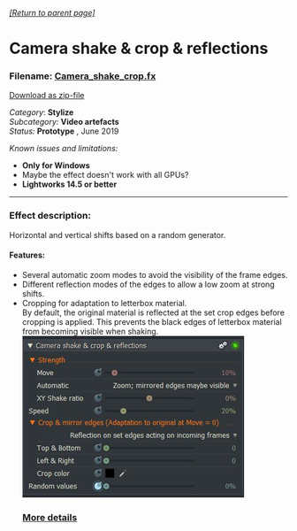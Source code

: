 *[[Return to parent page]](../README.md)*  

# Camera shake & crop & reflections

### Filename: <a href="Camera_shake_crop.fx" download>Camera_shake_crop.fx</a> 
[Download as zip-file](Camera_shake_crop.zip)

*Category*: **Stylize**  
*Subcategory:* **Video artefacts**  
*Status:* **Prototype** ,  June 2019  
  
*Known issues and limitations:*
  - **Only for Windows**  
  -  Maybe the effect doesn't work with all GPUs?
  - **Lightworks 14.5 or better**  


--------------------------------------------------------------------------

### Effect description:
Horizontal and vertical shifts based on a random generator.  

#### Features:
- Several automatic zoom modes to avoid the visibility of the frame edges.  
- Different reflection modes of the edges to allow a low zoom at strong shifts.  
- Cropping for adaptation to letterbox material.  
  By default, the original material is reflected at the set crop edges before cropping is applied. 
  This prevents the black edges of letterbox material from becoming visible when shaking.  
  ![](IMG/img.jpg)  
  ### [More details](Details.md) 
